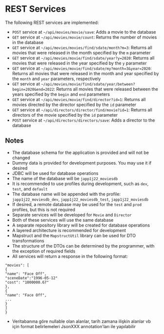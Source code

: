 REST Services
=============

The following REST services are implemented:

-   `POST` service at `~/api/movies/movie/save`: Adds a movie to the database
-   `GET` service at `~/api/movies/movie/count`: Returns the number of movies in the database
-   `GET` service at `~/api/movies/movies/find/sdate/month?m=3`: Returns all movies that were released in the month specified by the `m` parameter
-   `GET` service at `~/api/movies/movie/find/sdate/year?y=2020`: Returns all movies that were released in the year specified by the `y` parameter
-   `GET` service at `~/api/movies/movie/find/sdate/my?month=3&year=2020`: Returns all movies that were released in the month and year specified by the `month` and `year` parameters, respectively
-   `GET` service at `~/api/movies/movie/find/sdate/year/between?begin=2020&end=2022`: Returns all movies that were released between the years specified by the `begin` and `end` parameters
-   `GET` service at `~/api/movies/movie/find/director?id=1`: Returns all movies directed by the director specified by the `id` parameter
-   `GET` service at `~/api/directors/director/find/movie?id=1`: Returns all directors of the movie specified by the `id` parameter
-   `POST` service at `~/api/directors/directors/save`: Adds a director to the database

Notes
-----

-   The database schema for the application is provided and will not be changed
-   Dummy data is provided for development purposes. You may use it if desired
-   JDBC will be used for database operations
-   The name of the database will be `japp1j22_moviesdb`
-   It is recommended to use profiles during development, such as `dev`, `test`, and `default`
-   The database name will be appended with the profile: `japp1j22_moviesdb_dev`, `japp1j22_moviesdb_test`, `japp1j22_moviesdb`
-   If desired, a remote database may be used for the `test` and `prod` profiles, but this is not required
-   Separate services will be developed for `Movie` and `Director`
-   Both of these services will use the same database
-   A separate repository library will be created for database operations
-   A layered architecture is recommended for development
-   Mapstruct and the `MapstructUtil` library can be used for DTO transformations
-   The structure of the DTOs can be determined by the programmer, with the exception of required fields
-   All services will return a response in the following format:



```{
"movies": [
{
"name": "Face Off",
"sceneDate":"1996-05-12"
"cost": "1000000.67"
},
{
"name": "Face Off",
...
}
]
}
```
- Veritabanına göre nullable olan alanlar, tarih zamana ilişkin alanlar vb için format belirlemeleri 
JsonXXX annotation'ları ile yapılabilir
